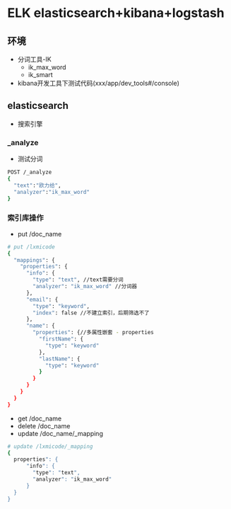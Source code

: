 #  ELK elasticsearch+kibana+logstash

## 环境
- 分词工具-IK
  - ik_max_word
  - ik_smart
- kibana开发工具下测试代码(xxx/app/dev_tools#/console)

## elasticsearch
- 搜索引擎

### _analyze
- 测试分词
```bash
POST /_analyze
{
  "text":"欧力给",
  "analyzer":"ik_max_word"
}
```

### 索引库操作
- put /doc_name

```bash
# put /lxmicode
{
  "mappings": {
    "properties": {
      "info": {
        "type": "text", //text需要分词
        "analyzer": "ik_max_word" //分词器
      },
      "email": {
        "type": "keyword",
        "index": false //不建立索引，后期筛选不了
      },
      "name": {
        "properties": {//多属性嵌套 - properties
          "firstName": {
            "type": "keyword"
          },
          "lastName": {
            "type": "keyword"
          }
        }
      }
    }
  }
}
```

- get /doc_name 
- delete /doc_name  
- update /doc_name/_mapping

```bash
# update /lxmicode/_mapping
{
  properties": {
      "info": {
        "type": "text",
        "analyzer": "ik_max_word"
      }
  }
}
```

